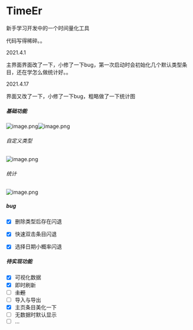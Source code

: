 # TimeEr
新手学习开发中的一个时间量化工具



代码写得稀碎。。



2021.4.1

主界面界面改了一下，小修了一下bug，第一次启动时会初始化几个默认类型条目，还在学怎么做统计好。。



2021.4.17

界面又改了一下，小修了一下bug，粗略做了一下统计图



##### 基础功能

![image.png](https://i.loli.net/2021/04/17/3xoViu5yXWmzc4j.png)![image.png](https://i.loli.net/2021/04/17/3UbnZmHDtCK9AOp.png)


###### 自定义类型

![image.png](https://i.loli.net/2021/04/17/NIj1uokfY7xsyt2.png)


###### 统计

![image.png](https://i.loli.net/2021/04/17/7aMVTdxhlPjJtQe.png)

##### bug

- [x] 删除类型后存在闪退
- [x] 快速双击条目闪退
- [x] 选择日期小概率闪退



##### 待实现功能

- [x] 可视化数据
- [x] 即时刷新
- [ ] ~~主题~~
- [ ] 导入与导出
- [x] 主页条目美化一下
- [ ] 无数据时默认显示
- [ ] ...
